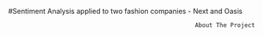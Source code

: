 #Sentiment Analysis applied to two fashion companies - Next and Oasis

                                                         About The Project

